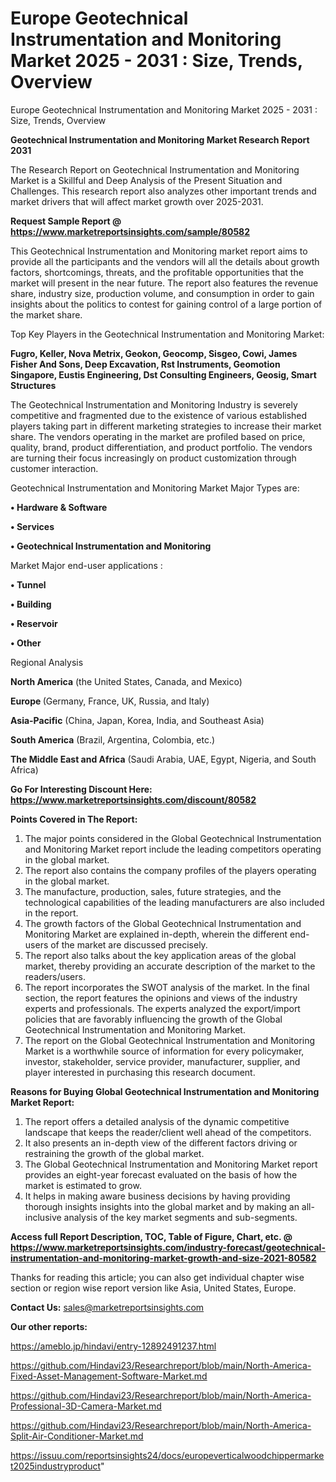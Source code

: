 # Europe Geotechnical Instrumentation and Monitoring Market 2025 - 2031 : Size, Trends, Overview
Europe Geotechnical Instrumentation and Monitoring Market 2025 - 2031 : Size, Trends, Overview

<strong>Geotechnical Instrumentation and Monitoring Market Research Report 2031</strong>

The Research Report on Geotechnical Instrumentation and Monitoring Market is a Skillful and Deep Analysis of the Present Situation and Challenges. This research report also analyzes other important trends and market drivers that will affect market growth over 2025-2031.

<strong>Request Sample Report @ <a href=https://www.marketreportsinsights.com/sample/80582>https://www.marketreportsinsights.com/sample/80582</a></strong>

This Geotechnical Instrumentation and Monitoring market report aims to provide all the participants and the vendors will all the details about growth factors, shortcomings, threats, and the profitable opportunities that the market will present in the near future. The report also features the revenue share, industry size, production volume, and consumption in order to gain insights about the politics to contest for gaining control of a large portion of the market share.

Top Key Players in the Geotechnical Instrumentation and Monitoring Market:

<strong>Fugro, Keller, Nova Metrix, Geokon, Geocomp, Sisgeo, Cowi, James Fisher And Sons, Deep Excavation, Rst Instruments, Geomotion Singapore, Eustis Engineering, Dst Consulting Engineers, Geosig, Smart Structures</strong>

The Geotechnical Instrumentation and Monitoring Industry is severely competitive and fragmented due to the existence of various established players taking part in different marketing strategies to increase their market share. The vendors operating in the market are profiled based on price, quality, brand, product differentiation, and product portfolio. The vendors are turning their focus increasingly on product customization through customer interaction.

Geotechnical Instrumentation and Monitoring Market Major Types are:

<strong>• Hardware & Software

• Services

• Geotechnical Instrumentation and Monitoring</strong>

Market Major end-user applications :

<strong>• Tunnel

• Building

• Reservoir

• Other</strong>

Regional Analysis

</u><strong><b>North America</b></strong> (the United States, Canada, and Mexico)

<strong><b>Europe </b></strong>(Germany, France, UK, Russia, and Italy)

<strong><b>Asia-Pacific</b></strong> (China, Japan, Korea, India, and Southeast Asia)

<strong><b>South America</b></strong> (Brazil, Argentina, Colombia, etc.)

<strong><b>The Middle East and Africa</b></strong> (Saudi Arabia, UAE, Egypt, Nigeria, and South Africa)

<strong>Go For Interesting Discount Here: <a href=https://www.marketreportsinsights.com/discount/80582>https://www.marketreportsinsights.com/discount/80582</a></strong>

<strong>Points Covered in The Report:</strong>
<ol>
  <li>The major points considered in the Global Geotechnical Instrumentation and Monitoring Market report include the leading competitors operating in the global market.</li>
  <li>The report also contains the company profiles of the players operating in the global market.</li>
  <li>The manufacture, production, sales, future strategies, and the technological capabilities of the leading manufacturers are also included in the report.</li>
  <li>The growth factors of the Global Geotechnical Instrumentation and Monitoring Market are explained in-depth, wherein the different end-users of the market are discussed precisely.</li>
  <li>The report also talks about the key application areas of the global market, thereby providing an accurate description of the market to the readers/users.</li>
  <li>The report incorporates the SWOT analysis of the market. In the final section, the report features the opinions and views of the industry experts and professionals. The experts analyzed the export/import policies that are favorably influencing the growth of the Global Geotechnical Instrumentation and Monitoring Market.</li>
  <li>The report on the Global Geotechnical Instrumentation and Monitoring Market is a worthwhile source of information for every policymaker, investor, stakeholder, service provider, manufacturer, supplier, and player interested in purchasing this research document.</li>
</ol>
<strong>Reasons for Buying Global Geotechnical Instrumentation and Monitoring Market Report:</strong>

<ol>
  <li>The report offers a detailed analysis of the dynamic competitive landscape that keeps the reader/client well ahead of the competitors.</li>
  <li>It also presents an in-depth view of the different factors driving or restraining the growth of the global market.</li>
  <li>The Global Geotechnical Instrumentation and Monitoring Market report provides an eight-year forecast evaluated on the basis of how the market is estimated to grow.</li>
  <li>It helps in making aware business decisions by having providing thorough insights insights into the global market and by making an all-inclusive analysis of the key market segments and sub-segments.</li>
</ol>
<strong>Access full Report Description, TOC, Table of Figure, Chart, etc. @ <a href=https://www.marketreportsinsights.com/industry-forecast/geotechnical-instrumentation-and-monitoring-market-growth-and-size-2021-80582>https://www.marketreportsinsights.com/industry-forecast/geotechnical-instrumentation-and-monitoring-market-growth-and-size-2021-80582</a></strong>


Thanks for reading this article; you can also get individual chapter wise section or region wise report version like Asia, United States, Europe.

<strong>Contact Us:</strong>
sales@marketreportsinsights.com

<strong>Our other reports:</strong>

<a href=https://ameblo.jp/hindavi/entry-12892491237.html>https://ameblo.jp/hindavi/entry-12892491237.html</a>

<a href=https://github.com/Hindavi23/Researchreport/blob/main/North-America-Fixed-Asset-Management-Software-Market.md>https://github.com/Hindavi23/Researchreport/blob/main/North-America-Fixed-Asset-Management-Software-Market.md</a>

<a href=https://github.com/Hindavi23/Researchreport/blob/main/North-America-Professional-3D-Camera-Market.md>https://github.com/Hindavi23/Researchreport/blob/main/North-America-Professional-3D-Camera-Market.md</a>

<a href=https://github.com/Hindavi23/Researchreport/blob/main/North-America-Split-Air-Conditioner-Market.md>https://github.com/Hindavi23/Researchreport/blob/main/North-America-Split-Air-Conditioner-Market.md</a>

<a href=https://issuu.com/reportsinsights24/docs/europeverticalwoodchippermarket2025industryproduct>https://issuu.com/reportsinsights24/docs/europeverticalwoodchippermarket2025industryproduct</a>"
